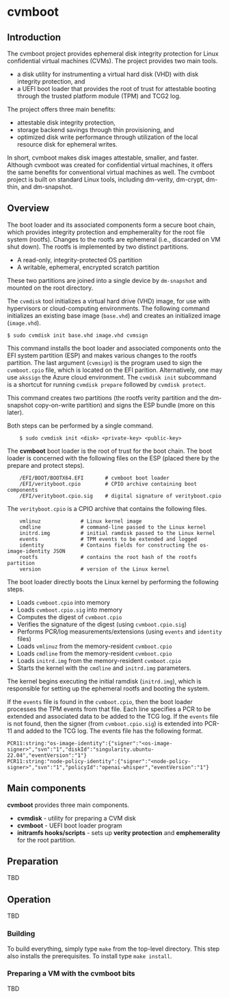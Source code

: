 # cvmboot

## Introduction

The cvmboot project provides ephemeral disk integrity protection for Linux
confidential virtual machines (CVMs). The project provides two main tools.

* a disk utility for instrumenting a virtual hard disk (VHD) with disk
  integrity protection, and
* a UEFI boot loader that provides the root of trust for attestable booting
  through the trusted platform module (TPM) and TCG2 log.

The project offers three main benefits:

* attestable disk integrity protection,
* storage backend savings through thin provisioning, and
* optimized disk write performance through utilization of the local resource
  disk for ephemeral writes.

In short, cvmboot makes disk images attestable, smaller, and faster. Although
cvmboot was created for confidential virtual machines, it offers the same
benefits for conventional virtual machines as well. The cvmboot project is
built on standard Linux tools, including dm-verity, dm-crypt, dm-thin, and
dm-snapshot.

## Overview

The boot loader and its associated components form a secure boot chain, which
provides integrity protection and emphemerality for the root file system
(rootfs). Changes to the rootfs are ephemeral (i.e., discarded on VM shut
down). The rootfs is implemented by two distinct partitions.

* A read-only, integrity-protected OS partition
* A writable, ephemeral, encrypted scratch partition

These two partitions are joined into a single device by ``dm-snapshot`` and
mounted on the root directory.

The ``cvmdisk`` tool initializes a virtual hard drive (VHD) image, for use
with hypervisors or cloud-computing environments. The following command
initializes an existing base image (``base.vhd``) and creates an initialized
image (``image.vhd``).

```
$ sudo cvmdisk init base.vhd image.vhd cvmsign
```

This command installs the boot loader and associated components onto the EFI
system partition (ESP) and makes various changes to the rootfs partition. The
last argument (``cvmsign``) is the program used to sign the ``cvmboot.cpio``
file, which is located on the EFI parition. Alternatively, one may use
``akssign`` the Azure cloud environment. The ``cvmdisk init`` subcommand is a
shortcut for running ``cvmdisk prepare`` followed by ``cvmdisk protect``.

This command creates two partitions (the rootfs verity partition and the
dm-snapshot copy-on-write partition) and signs the ESP bundle (more on this
later).

Both steps can be performed by a single command.

```
    $ sudo cvmdisk init <disk> <private-key> <public-key>
```

The **cvmboot** boot loader is the root of trust for the boot chain. The
boot loader is concerned with the following files on the ESP (placed there
by the prepare and protect steps).

```
    /EFI/BOOT/BOOTX64.EFI       # cvmboot boot loader
    /EFI/verityboot.cpio        # CPIO archive containing boot components
    /EFI/verityboot.cpio.sig    # digital signature of verityboot.cpio
```

The ``verityboot.cpio`` is a CPIO archive that contains the following files.

```
    vmlinuz             # Linux kernel image
    cmdline             # command-line passed to the Linux kernel
    initrd.img          # initial ramdisk passed to the Linux kernel
    events              # TPM events to be extended and logged
    identity            # Contains fields for constructing the os-image-identity JSON
    rootfs              # contains the root hash of the rootfs partition
    version             # version of the Linux kernel
```

The boot loader directly boots the Linux kernel by performing the following
steps.

- Loads ``cvmboot.cpio`` into memory
- Loads ``cvmboot.cpio.sig`` into memory
- Computes the digest of ``cvmboot.cpio``
- Verifies the signature of the digest (using ``cvmboot.cpio.sig``)
- Performs PCR/log measurements/extensions (using ``events`` and ``identity`` files)
- Loads ``vmlinuz`` from the memory-resident ``cvmboot.cpio``
- Loads ``cmdline`` from the memory-resident ``cvmboot.cpio``
- Loads ``initrd.img`` from the memory-resident ``cvmboot.cpio``
- Starts the kernel with the ``cmdline`` and ``initrd.img`` parameters.

The kernel begins executing the initial ramdisk (``initrd.img``), which is
responsible for setting up the ephemeral rootfs and booting the system.

If the ``events`` file is found in the ``cvmboot.cpio``, then the boot loader
processes the TPM events from that file. Each line specifies a PCR to be
extended and associated data to be added to the TCG log. If the ``events``
file is not found, then the signer (from ``cvmboot.cpio.sig``) is extended
into PCR-11 and added to the TCG log. The events file has the following format.

```
PCR11:string:"os-image-identity":{"signer":"<os-image-signer>","svn":"1","diskId":"singularity.ubuntu-22.04","eventVersion":"1"}
PCR11:string:"node-policy-identity":{"signer":"<node-policy-signer>","svn":"1","policyId":"openai-whisper","eventVersion":"1"}
```

## Main components

**cvmboot** provides three main components.

- **cvmdisk** - utility for preparing a CVM disk
- **cvmboot** - UEFI boot loader program
- **initramfs hooks/scripts** - sets up **verity protection** and **emphemerality** for the root partition.

## Preparation

TBD

## Operation

TBD

### Building

To build everything, simply type ``make`` from the top-level directory. This
step also installs the prerequisites. To install type ``make install``.

### Preparing a VM with the cvmboot bits

TBD

